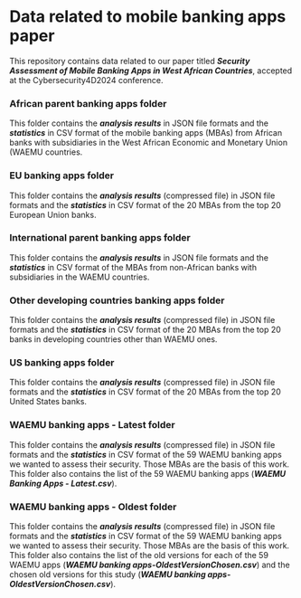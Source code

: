 # Data related to mobile banking apps paper


This repository contains data related to our paper titled ***Security Assessment of Mobile Banking Apps in West African Countries***, accepted at the Cybersecurity4D2024 conference.

### African parent banking apps folder
This folder contains the ***analysis results*** in JSON file formats and the ***statistics*** in CSV format of the mobile banking apps (MBAs) from African banks with subsidiaries in the West African Economic and Monetary Union (WAEMU countries.

### EU banking apps folder
This folder contains the ***analysis results*** (compressed file) in JSON file formats and the ***statistics*** in CSV format of the 20 MBAs from the top 20 European Union banks.

### International parent banking apps folder
This folder contains the ***analysis results*** in JSON file formats and the ***statistics*** in CSV format of the MBAs from non-African banks with subsidiaries in the WAEMU countries.

### Other developing countries banking apps folder
This folder contains the ***analysis results*** (compressed file) in JSON file formats and the ***statistics*** in CSV format of the 20 MBAs from the top 20 banks in developing countries other than WAEMU ones.

### US banking apps folder
This folder contains the ***analysis results*** (compressed file) in JSON file formats and the ***statistics*** in CSV format of the 20 MBAs from the top 20 United States banks.

### WAEMU banking apps - Latest folder
This folder contains the ***analysis results*** (compressed file) in JSON file formats and the ***statistics*** in CSV format of the 59 WAEMU banking apps we wanted to assess their security. Those MBAs are the basis of this work. This folder also contains the list of the 59 WAEMU banking apps (***WAEMU Banking Apps - Latest.csv***).

### WAEMU banking apps - Oldest folder
This folder contains the ***analysis results*** (compressed file) in JSON file formats and the ***statistics*** in CSV format of the 59 WAEMU banking apps we wanted to assess their security. Those MBAs are the basis of this work. This folder also contains the list of the old versions for each of the 59 WAEMU apps (***WAEMU banking apps-OldestVersionChosen.csv***) and the chosen old versions for this study (***WAEMU banking apps-OldestVersionChosen.csv***).
